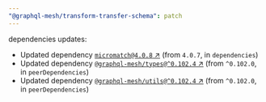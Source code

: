 ```yaml
---
"@graphql-mesh/transform-transfer-schema": patch
---
```

dependencies updates:
  - Updated dependency [`micromatch@4.0.8` ↗︎](https://www.npmjs.com/package/micromatch/v/4.0.8) (from `4.0.7`, in `dependencies`)
  - Updated dependency [`@graphql-mesh/types@^0.102.4` ↗︎](https://www.npmjs.com/package/@graphql-mesh/types/v/0.102.4) (from `^0.102.0`, in `peerDependencies`)
  - Updated dependency [`@graphql-mesh/utils@^0.102.4` ↗︎](https://www.npmjs.com/package/@graphql-mesh/utils/v/0.102.4) (from `^0.102.0`, in `peerDependencies`)
